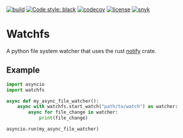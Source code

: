 
[![build](https://github.com/pearsedoolin/watchfs/actions/workflows/ci.yml/badge.svg)](https://github.com/pearsedoolin/watchfs/actions)
[![Code style: black](https://img.shields.io/badge/code%20style-black-000000.svg)](https://github.com/psf/black)
[![codecov](https://codecov.io/gh/pearsedoolin/watchfs/branch/main/graph/badge.svg)](https://codecov.io/gh/pearsedoolin/watchfs)
[![license](https://img.shields.io/github/license/pearsedoolin/watchfs)]((https://github.com/pearsedoolin/watchfs/blob/master/LICENSE))
[![snyk](https://snyk.io/test/github/pearsedoolin/watchfs/badge.svg)](https://snyk.io/)

# Watchfs

A python file system watcher that uses the rust [notify](https://docs.rs/notify/4.0.17/notify/) crate.

## Example

```python
import asyncio
import watchfs

async def my_async_file_watcher():
    async with watchfs.start_watch("path/to/watch") as watcher:
        async for file_change in watcher:
            print(file_change)

asyncio.run(my_async_file_watcher)
```
